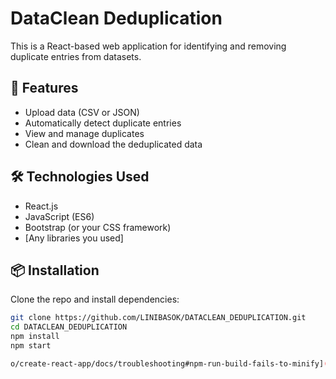 # DataClean Deduplication

This is a React-based web application for identifying and removing duplicate entries from datasets.

## 🚀 Features

- Upload data (CSV or JSON)
- Automatically detect duplicate entries
- View and manage duplicates
- Clean and download the deduplicated data

## 🛠️ Technologies Used

- React.js
- JavaScript (ES6)
- Bootstrap (or your CSS framework)
- [Any libraries you used]

## 📦 Installation

Clone the repo and install dependencies:

```bash
git clone https://github.com/LINIBASOK/DATACLEAN_DEDUPLICATION.git
cd DATACLEAN_DEDUPLICATION
npm install
npm start

o/create-react-app/docs/troubleshooting#npm-run-build-fails-to-minify](https://facebook.github.io/create-react-app/docs/troubleshooting#npm-run-build-fails-to-minify)
